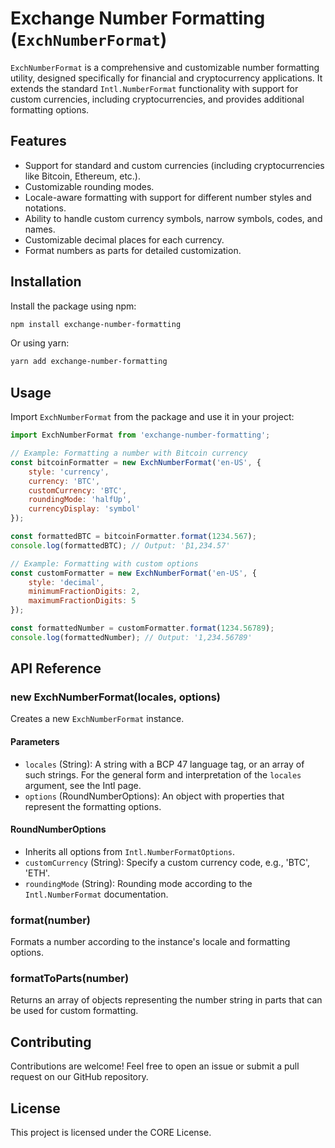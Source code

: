 # Exchange Number Formatting (`ExchNumberFormat`)

`ExchNumberFormat` is a comprehensive and customizable number formatting utility, designed specifically for financial and cryptocurrency applications. It extends the standard `Intl.NumberFormat` functionality with support for custom currencies, including cryptocurrencies, and provides additional formatting options.

## Features

- Support for standard and custom currencies (including cryptocurrencies like Bitcoin, Ethereum, etc.).
- Customizable rounding modes.
- Locale-aware formatting with support for different number styles and notations.
- Ability to handle custom currency symbols, narrow symbols, codes, and names.
- Customizable decimal places for each currency.
- Format numbers as parts for detailed customization.

## Installation

Install the package using npm:

```bash
npm install exchange-number-formatting
```

Or using yarn:

```bash
yarn add exchange-number-formatting
```

## Usage

Import `ExchNumberFormat` from the package and use it in your project:

```javascript
import ExchNumberFormat from 'exchange-number-formatting';

// Example: Formatting a number with Bitcoin currency
const bitcoinFormatter = new ExchNumberFormat('en-US', {
    style: 'currency',
    currency: 'BTC',
    customCurrency: 'BTC',
    roundingMode: 'halfUp',
    currencyDisplay: 'symbol'
});

const formattedBTC = bitcoinFormatter.format(1234.567);
console.log(formattedBTC); // Output: '₿1,234.57'

// Example: Formatting with custom options
const customFormatter = new ExchNumberFormat('en-US', {
    style: 'decimal',
    minimumFractionDigits: 2,
    maximumFractionDigits: 5
});

const formattedNumber = customFormatter.format(1234.56789);
console.log(formattedNumber); // Output: '1,234.56789'
```

## API Reference

### new ExchNumberFormat(locales, options)

Creates a new `ExchNumberFormat` instance.

#### Parameters

- `locales` (String): A string with a BCP 47 language tag, or an array of such strings. For the general form and interpretation of the `locales` argument, see the Intl page.
- `options` (RoundNumberOptions): An object with properties that represent the formatting options.

#### RoundNumberOptions

- Inherits all options from `Intl.NumberFormatOptions`.
- `customCurrency` (String): Specify a custom currency code, e.g., 'BTC', 'ETH'.
- `roundingMode` (String): Rounding mode according to the `Intl.NumberFormat` documentation.

### format(number)

Formats a number according to the instance's locale and formatting options.

### formatToParts(number)

Returns an array of objects representing the number string in parts that can be used for custom formatting.

## Contributing

Contributions are welcome! Feel free to open an issue or submit a pull request on our GitHub repository.

## License

This project is licensed under the CORE License.
